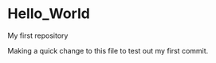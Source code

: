 # Hello_World
My first repository 

Making a quick change to this file to test out my first commit. 

